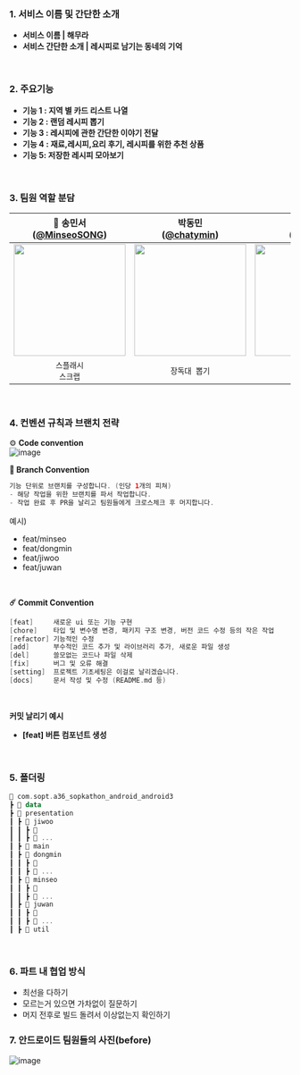 ### **1. 서비스 이름 및 간단한 소개**
- **서비스 이름 | 해무라**
- **서비스 간단한 소개 |  레시피로 남기는 동네의 기억**   
<br>

### **2. 주요기능**
- **기능 1 : 지역 별 카드 리스트 나열**
- **기능 2 : 랜덤 레시피 뽑기**
- **기능 3 : 레시피에 관한 간단한 이야기 전달**
- **기능 4 : 재료,레시피,요리 후기, 레시피를 위한 추천 상품**
- **기능 5: 저장한 레시피 모아보기**   
<br>

### 3. 팀원 역할 분담 
|👑 송민서<br/>([@MinseoSONG](https://github.com/MinseoSONG)) | 박동민<br/>([@chatymin](https://github.com/chattymin)) | 손주완<br/>([@vvan2](https://github.com/vvan2)) | 송지우<br/>([@JiWoo1261](https://github.com/JiWoo1261)) |
|:---------------------------------------------------------------------------------------------------------------------------:|:---------------------------------------------------------------------------------------------------------------------------:|:---------------------------------------------------------------------------------------------------------------------------:|:---------------------------------------------------------------------------------------------------------------------------:|
| <img width="200px" src="https://avatars.githubusercontent.com/u/105851903?v=4"/> | <img width="200px" src="https://avatars.githubusercontent.com/u/52882799?v=4"/> | <img width="200px" src="https://avatars.githubusercontent.com/u/113279387?v=4"/> | <img width="200px" src="https://avatars.githubusercontent.com/u/133748256?v=4"/> |
|`스플래시`<br/>`스크랩` | `장독대 뽑기` | `지역 선택` | `레시피-스마트스토어` |
<br>

### **4. 컨벤션 규칙과 브랜치 전략**

⚙️ **Code convention**   
![image](https://github.com/user-attachments/assets/d99d2c7e-5b48-4d54-b6b5-7ffc0dcb6633)
<br>

**🌵 Branch Convention**

```kotlin
기능 단위로 브랜치를 구성합니다. (인당 1개의 피쳐)
- 해당 작업을 위한 브랜치를 파서 작업합니다.
- 작업 완료 후 PR을 날리고 팀원들에게 크로스체크 후 머지합니다.
```

예시)

- feat/minseo
- feat/dongmin
- feat/jiwoo
- feat/juwan
<br>

 **☄️ Commit Convention**

```kotlin
[feat]     새로운 ui 또는 기능 구현
[chore]    타입 및 변수명 변경, 패키지 구조 변경, 버전 코드 수정 등의 작은 작업
[refactor] 기능적인 수정
[add]      부수적인 코드 추가 및 라이브러리 추가, 새로운 파일 생성
[del]      쓸모없는 코드나 파일 삭제
[fix]      버그 및 오류 해결
[setting]  프로젝트 기초세팅은 이걸로 날리겠습니다.
[docs]     문서 작성 및 수정 (README.md 등)
```
<br>


**커밋 날리기 예시**

- **[feat] 버튼 컴포넌트 생성**
<br>

### 5. 폴더링

```kotlin
📂 com.sopt.a36_sopkathon_android_android3
┣ 📂 data
┣ 📂 presentation
┃ ┣ 📂 jiwoo
┃ ┃ ┣ 📂 
┃ ┃ ┣ 📂 ...
┃ ┣ 📂 main
┃ ┣ 📂 dongmin
┃ ┃ ┣ 📂 
┃ ┃ ┣ 📂 ...
┃ ┣ 📂 minseo
┃ ┃ ┣ 📂 
┃ ┃ ┣ 📂 ...
┃ ┣ 📂 juwan
┃ ┃ ┣ 📂 
┃ ┃ ┣ 📂 ...
┃ ┣ 📂 util
```
<br>

### **6. 파트 내 협업 방식**

- 최선을 다하기
- 모르는거 있으면 가차없이 질문하기
- 머지 전후로 빌드 돌려서 이상없는지 확인하기

### **7. 안드로이드 팀원들의 사진(before)**   
![image](https://github.com/user-attachments/assets/8721620b-e636-4629-982a-74024453d73c)

